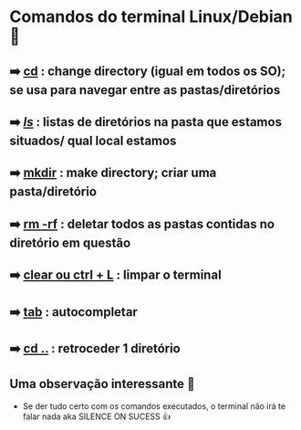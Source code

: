 # Comandos do terminal Linux/Debian :penguin:



## :arrow_right: <u>cd</u> : change directory (igual em todos os SO); se usa para navegar entre as pastas/diretórios

## :arrow_right: *<u>ls</u>* : listas de diretórios na pasta que estamos situados/ qual local estamos

## :arrow_right: <u>mkdir</u> : make directory; criar uma pasta/diretório

## :arrow_right: <u>rm -rf</u> : deletar todos as pastas contidas no diretório em questão

## :arrow_right:  <u>clear ou ctrl + L</u> : limpar o terminal

## :arrow_right: <u>tab</u> : autocompletar

## :arrow_right: <u>cd ..</u> : retroceder 1 diretório



## Uma observação interessante :rotating_light:

- Se der tudo certo com os comandos executados, o terminal não irá te falar nada aka SILENCE ON SUCESS :thumbsup:

  



